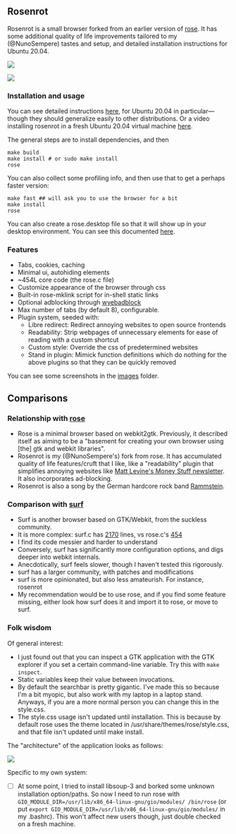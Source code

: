 ## Rosenrot

Rosenrot is a small browser forked from an earlier version of [rose](https://github.com/mini-rose/rose). It has some additional quality of life improvements tailored to my (@NunoSempere) tastes and setup, and detailed installation instructions for Ubuntu 20.04.

![](https://raw.githubusercontent.com/NunoSempere/rosenrot-browser/master/images/7-hello-world-search.png)

![](https://raw.githubusercontent.com/NunoSempere/rosenrot-browser/master/images/6-hello-world.png)

### Installation and usage

You can see detailed instructions [here](./user-scripts/ubuntu-20.04/install-with-dependencies.sh), for Ubuntu 20.04 in particular—though they should generalize easily to other distributions. Or a video installing rosenrot in a fresh Ubuntu 20.04 virtual machine [here](https://video.nunosempere.com/w/t3oAvJLPHTSAMViQ6zbwTV).

The general steps are to install dependencies, and then

```
make build
make install # or sudo make install
rose
```

You can also collect some profiling info, and then use that to get a perhaps faster version:

```
make fast ## will ask you to use the browser for a bit
make install
rose
```

You can also create a rose.desktop file so that it will show up in your desktop environment. You can see this documented [here](./user-scripts/ubuntu-20.04/install-with-dependencies.sh).

### Features

- Tabs, cookies, caching
- Minimal ui, autohiding elements
- ~454L core code (the rose.c file)
- Customize appearance of the browser through css
- Built-in rose-mklink script for in-shell static links
- Optional adblocking through [wyebadblock](https://github.com/jun7/wyebadblock)
- Max number of tabs (by default 8), configurable.
- Plugin system, seeded with:
  - Libre redirect: Redirect annoying websites to open source frontends
  - Readability: Strip webpages of unnecessary elements for ease of reading with a custom shortcut
  - Custom style: Override the css of predetermined websites
  - Stand in plugin: Mimick function definitions which do nothing for the above plugins so that they can be quickly removed

You can see some screenshots in the [images](./images) folder.

## Comparisons 

### Relationship with [rose](https://github.com/mini-rose/rose)

- Rose is a minimal browser based on webkit2gtk. Previously, it described itself as aiming to be a "basement for creating your own browser using [the] gtk and webkit libraries". 
- Rosenrot is my (@NunoSempere's) fork from rose. It has accumulated quality of life features/cruft that I like, like a "readability" plugin that simplifies annoying websites like [Matt Levine's Money Stuff newsletter](https://www.bloomberg.com/opinion/articles/2022-10-18/matt-levine-s-money-stuff-credit-suisse-was-a-reverse-meme-stock). It also incorporates ad-blocking.
- Rosenrot is also a song by the German hardcore rock band [Rammstein](https://www.youtube.com/watch?v=af59U2BRRAU).

### Comparison with [surf](https://git.suckless.org/surf/file/surf.c.html)

- Surf is another browser based on GTK/Webkit, from the suckless community. 
- It is more complex: surf.c has [2170](https://git.suckless.org/surf/file/surf.c.html) lines, vs rose.c's [454](https://git.nunosempere.com/open.source/rosenrot/src/branch/master/rose.c)
- I find its code messier and harder to understand
- Conversely, surf has significantly more configuration options, and digs deeper into webkit internals.
- Anecdotically, surf feels slower, though I haven't tested this rigorously.
- surf has a larger community, with patches and modifications
- surf is more opinionated, but also less amateurish. For instance, rosenrot 
- My recommendation would be to use rose, and if you find some feature missing, either look how surf does it and import it to rose, or move to surf.

### Folk wisdom

Of general interest:

- I just found out that you can inspect a GTK application with the GTK explorer if you set a certain command-line variable. Try this with `make inspect`.
- Static variables keep their value between invocations.
- By default the searchbar is pretty gigantic. I've made this so because I'm a bit myopic, but also work with my laptop in a laptop stand. Anyways, if you are a more normal person you can change this in the style.css.
- The style.css usage isn't updated until installation. This is because by default rose uses the theme located in /usr/share/themes/rose/style.css, and that file isn't updated until make install.

The "architecture" of the application looks as follows:

![](https://raw.githubusercontent.com/NunoSempere/rosenrot-browser/master/images/0-architecture.png)

Specific to my own system:

- [ ] At some point, I tried to install libsoup-3 and borked some unknown installation option/paths. So now I need to run rose with `GIO_MODULE_DIR=/usr/lib/x86_64-linux-gnu/gio/modules/ /bin/rose` (or put `export GIO_MODULE_DIR=/usr/lib/x86_64-linux-gnu/gio/modules/` in my .bashrc). This won't affect new users though, just double checked on a fresh machine.
